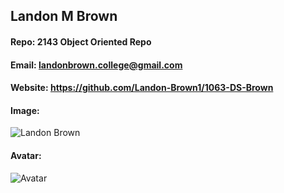 ## Landon M Brown
#### Repo: 2143 Object Oriented Repo
#### Email: landonbrown.college@gmail.com
#### Website: https://github.com/Landon-Brown1/1063-DS-Brown
#### Image:
![Landon Brown](https://pbs.twimg.com/profile_images/1024478136271077378/9GQW6Evc_400x400.jpg)
#### Avatar:
![Avatar](https://fiverr-res.cloudinary.com/images/t_main1,q_auto,f_auto/gigs/127042234/original/8543adac4df92508d35bca5d3e9ac229450e5aec/design-minimalist-flat-line-vector-avatar-for-you.jpg)
